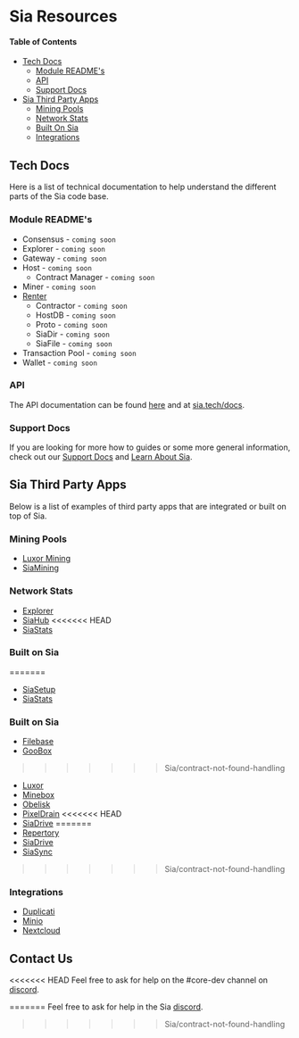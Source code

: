 # Sia Resources

#### Table of Contents
* [Tech Docs](#tech-docs)
    * [Module README's](#module-readme's)
    * [API](#api)
    * [Support Docs](#support-docs)
* [Sia Third Party Apps](#sia-third-party-apps)
    * [Mining Pools](#mining-pools)
    * [Network Stats](#network-stats)
    * [Built On Sia](#built-on-sia)
    * [Integrations](#integrations)

## Tech Docs
Here is a list of technical documentation to help understand the different parts of the Sia code base.

### Module README's
* Consensus - `coming soon`
* Explorer - `coming soon`
* Gateway - `coming soon`
* Host - `coming soon`
    * Contract Manager - `coming soon`
* Miner - `coming soon`
* [Renter](../modules/renter/README.md)
    * Contractor - `coming soon`
    * HostDB - `coming soon`
    * Proto - `coming soon`
    * SiaDir - `coming soon`
    * SiaFile - `coming soon`
* Transaction Pool - `coming soon`
* Wallet - `coming soon`

### API
The API documentation can be found [here](api/index.html.md) and at [sia.tech/docs](https://sia.tech/docs).

### Support Docs
If you are looking for more how to guides or some more general information, check out our [Support Docs](https://support.sia.tech) 
and [Learn About Sia](https://sia.tech/learn).

## Sia Third Party Apps
Below is a list of examples of third party apps that are integrated or built on top of Sia.

### Mining Pools
* [Luxor Mining](https://mining.luxor.tech/sia)
* [SiaMining](https://siamining.com/)

### Network Stats
* [Explorer](https://explore.sia.tech)
* [SiaHub](https://siahub.info)
<<<<<<< HEAD
* [SiaStats](https://siastats.info)

### Built on Sia
=======
* [SiaSetup](https://siasetup.info)
* [SiaStats](https://siastats.info)

### Built on Sia
* [Filebase](https://filebase.com)
* [GooBox](https://goobox.io)
>>>>>>> Sia/contract-not-found-handling
* [Luxor](https://www.luxor.tech/)
* [Minebox](https://minebox.io)
* [Obelisk](https://obelisk.tech)
* [PixelDrain](https://sia.pixeldrain.com)
<<<<<<< HEAD
* [SiaDrive](https://bitbucket.org/siaextensions/siadrive/src/master/)
=======
* [Repertory](https://bitbucket.org/blockstorage/repertory/src/master/)
* [SiaDrive](https://bitbucket.org/siaextensions/siadrive/src/master/)
* [SiaSync](https://github.com/tbenz9/siasync)
>>>>>>> Sia/contract-not-found-handling

### Integrations
* [Duplicati](https://blog.sia.tech/introducing-full-computer-backup-with-sia-through-the-new-duplicati-integration-62dd17cbcfb7)
* [Minio](https://blog.sia.tech/introducing-s3-style-file-sharing-for-sia-through-the-new-minio-integration-bb880af2366a)
* [Nextcloud](https://blog.sia.tech/using-sia-as-a-storage-back-end-for-nextcloud-90eab037959d)

## Contact Us 
<<<<<<< HEAD
Feel free to ask for help on the #core-dev channel on [discord][discord].

[discord]: https://discord.gg/sia
=======
Feel free to ask for help in the Sia [discord][discord].

[discord]: https://discord.gg/sia
>>>>>>> Sia/contract-not-found-handling
